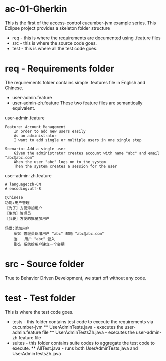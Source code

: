 ac-01-Gherkin
=============

This is the first of the access-control cucumber-jvm example series.
This Eclipse project provides a skeleton folder structure
* req - this is where the requirements are documented using .feature files
* src - this is where the source code goes.
* test - this is where all the test code goes.

# req - Requirements folder
The requirements folder contains simple .features file in English and Chinese.
* user-admin.feature
* user-admin-zh.feature
These two feature files are semantically equivalent.

user-admin.feature
````
Feature: Account Management
	In order to add new users easily
	As an administrator
	I want to add single or multiple users in one single step 

Scenario: Add a single user
	Given the administrator creates account with name "abc" and email "abc@abc.com"
	When the user "abc" logs on to the system
	Then the system creates a session for the user
````
user-admin-zh.feature
````
# language:zh-CN
# encoding:utf-8

@Chinese
功能:用户管理
［为了］方便添加用户
［生为］管理员
［我要］方便的批量加用户

场景:添加用户
    假如 管理员新增用户 "abc" 邮箱 "abc@abc.com"
    当   用户 "abc" 登入
    那么 系统给用户建立一个会期
````


# src - Source folder
True to Behavior Driven Development, we start off without any code.

# test - Test folder
This is where the test code goes. 
* tests - this folder contains test code to execute the requirements via cucumber-jvm
** UserAdminTests.java - executes the user-admin.feature file
** UserAdminTestsZh.java - executes the user-admin-zh.feature file
* suites - this folder contains suite codes to aggregate the test code to execute.
** AllTest.java - runs both UserAdminTests.java and UserAdminTestsZh.java


